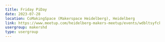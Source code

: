 ```yaml
---
title: Friday PiDay
date: 2023-07-28
location: CoMakingSpace (Makerspace Heidelberg), Heidelberg
link: https://www.meetup.com/heidelberg-makers-meetup/events/wdbltsyfckblc/
usergroup: makershd
type: usergroup
---
```

